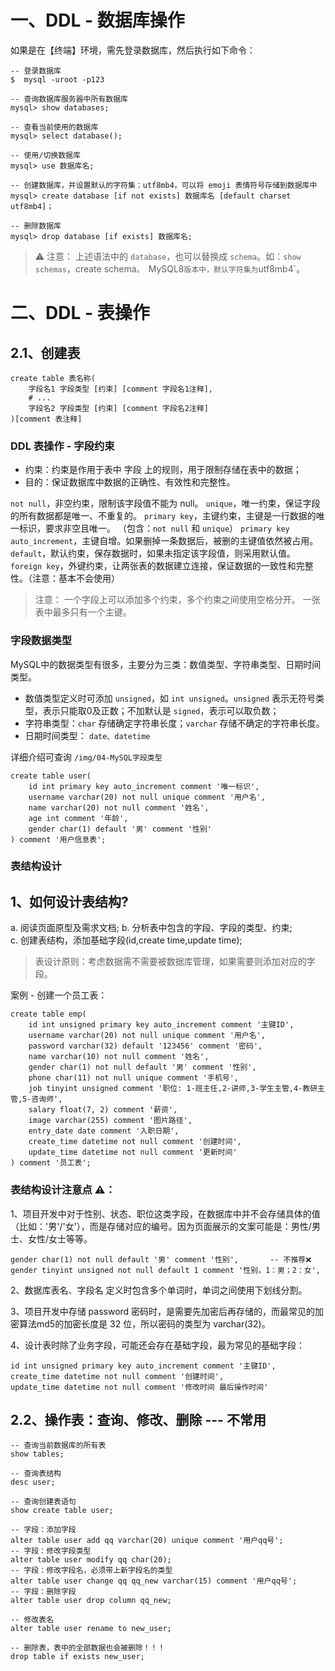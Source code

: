 # 一、DDL - 数据库操作
如果是在【终端】环境，需先登录数据库，然后执行如下命令：

```mysql
-- 登录数据库
$  mysql -uroot -p123

-- 查询数据库服务器中所有数据库
mysql> show databases;

-- 查看当前使用的数据库
mysql> select database();

-- 使用/切换数据库
mysql> use 数据库名;

-- 创建数据库，并设置默认的字符集：utf8mb4，可以将 emoji 表情符号存储到数据库中
mysql> create database [if not exists] 数据库名 [default charset utf8mb4]；

-- 删除数据库
mysql> drop database [if exists] 数据库名;
```

> ⚠️ 注意： 
> 上述语法中的 `database`，也可以替换成 `schema`。如：`show schemas`，create schema`。
> `MySQL8` 版本中，默认字符集为 `utf8mb4`。


# 二、DDL - 表操作

## 2.1、创建表

```mysql
create table 表名称(
    字段名1 字段类型 [约束] [comment 字段名1注释],
    # ...
    字段名2 字段类型 [约束] [comment 字段名2注释]
)[comment 表注释]
```

### DDL 表操作 - 字段约束

* 约束：约束是作用于表中 字段 上的规则，用于限制存储在表中的数据；
* 目的：保证数据库中数据的正确性、有效性和完整性。

`not null`，非空约束，限制该字段值不能为 null。 
`unique`，唯一约束，保证字段的所有数据都是唯一、不重复的。
`primary key`，主键约束，主键是一行数据的唯一标识，要求非空且唯一。 （包含：`not null` 和 `unique`）
`primary key auto_increment`，主键自增。如果删掉一条数据后，被删的主键值依然被占用。
`default`，默认约束，保存数据时，如果未指定该字段值，则采用默认值。
`foreign key`，外键约束，让两张表的数据建立连接，保证数据的一致性和完整性。（注意：基本不会使用）

> 注意：
> 一个字段上可以添加多个约束，多个约束之间使用空格分开。
> 一张表中最多只有一个主键。

### 字段数据类型
MySQL中的数据类型有很多，主要分为三类：数值类型、字符串类型、日期时间类型。

* 数值类型定义时可添加 `unsigned`，如 `int unsigned`。`unsigned` 表示无符号类型，表示只能取0及正数；不加默认是 `signed`，表示可以取负数；
* 字符串类型：`char` 存储确定字符串长度；`varchar` 存储不确定的字符串长度。
* 日期时间类型： `date、datetime`

详细介绍可查询 `/img/04-MySQL字段类型`

```mysql
create table user(
    id int primary key auto_increment comment '唯一标识',
    username varchar(20) not null unique comment '用户名',
    name varchar(20) not null comment '姓名',
    age int comment '年龄',
    gender char(1) default '男' comment '性别'
) comment '用户信息表';
```

### 表结构设计

## 1、如何设计表结构?
a. 阅读页面原型及需求文档;
b. 分析表中包含的字段、字段的类型、约束;  
c. 创建表结构，添加基础字段(id,create time,update time);

> 表设计原则：考虑数据需不需要被数据库管理，如果需要则添加对应的字段。

案例 - 创建一个员工表：
```mysql
create table emp(
    id int unsigned primary key auto_increment comment '主键ID',
    username varchar(20) not null unique comment '用户名',
    password varchar(32) default '123456' comment '密码',
    name varchar(10) not null comment '姓名',
    gender char(1) not null default '男' comment '性别',
    phone char(11) not null unique comment '手机号',
    job tinyint unsigned comment '职位: 1-班主任,2-讲师,3-学生主管,4-教研主管,5-咨询师',
    salary float(7, 2) comment '薪资',
    image varchar(255) comment '图片路径',
    entry_date date comment '入职日期',
    create_time datetime not null comment '创建时间',
    update_time datetime not null comment '更新时间'
) comment '员工表';
```

### 表结构设计注意点 ⚠️：
1、项目开发中对于性别、状态、职位这类字段，在数据库中并不会存储具体的值（比如：'男'/'女'），而是存储对应的编号。因为页面展示的文案可能是：男性/男士、女性/女士等等。
```
gender char(1) not null default '男' comment '性别',       -- 不推荐❌
gender tinyint unsigned not null default 1 comment '性别，1：男；2：女',
```
2、数据库表名、字段名 定义时包含多个单词时，单词之间使用下划线分割。

3、项目开发中存储 password 密码时，是需要先加密后再存储的，而最常见的加密算法md5的加密长度是 32 位，所以密码的类型为 varchar(32)。

4、设计表时除了业务字段，可能还会存在基础字段，最为常见的基础字段：
```
id int unsigned primary key auto_increment comment '主键ID',
create_time datetime not null comment '创建时间',
update_time datetime not null comment '修改时间 最后操作时间'
```

## 2.2、操作表：查询、修改、删除 --- 不常用

```mysql
-- 查询当前数据库的所有表
show tables;

-- 查询表结构
desc user;

-- 查询创建表语句
show create table user;

-- 字段：添加字段
alter table user add qq varchar(20) unique comment '用户qq号';
-- 字段：修改字段类型
alter table user modify qq char(20);
-- 字段：修改字段名，必须带上新字段名的类型
alter table user change qq qq_new varchar(15) comment '用户qq号';
-- 字段：删除字段
alter table user drop column qq_new;

-- 修改表名
alter table user rename to new_user;

-- 删除表，表中的全部数据也会被删除！！！
drop table if exists new_user;
```
